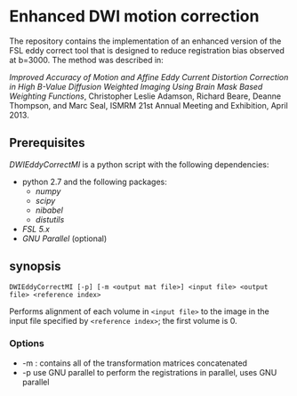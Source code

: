 # Enhanced DWI motion correction

The repository contains the implementation of an enhanced version
of the FSL eddy correct tool that is designed to reduce registration
bias observed at b=3000. The method was described in:

_Improved Accuracy of Motion and Affine Eddy Current Distortion Correction in High B-Value Diffusion Weighted Imaging Using Brain Mask Based Weighting Functions_, Christopher Leslie Adamson, Richard Beare, Deanne Thompson, and Marc Seal, ISMRM 21st Annual Meeting and Exhibition, April 2013.

## Prerequisites

_DWIEddyCorrectMI_ is a python script with the following dependencies:

* python 2.7 and the following packages:
	* _numpy_
	* _scipy_
	* _nibabel_
	* _distutils_
* _FSL 5.x_
* _GNU Parallel_ (optional)

## synopsis
```
DWIEddyCorrectMI [-p] [-m <output mat file>] <input file> <output file> <reference index>
```

Performs alignment of each volume in ```<input file>``` to the image in the input file specified by ```<reference index>```; the first volume is 0.

### Options
* -m <output mat file>: contains all of the transformation matrices concatenated
* -p use GNU parallel to perform the registrations in parallel, uses GNU parallel
